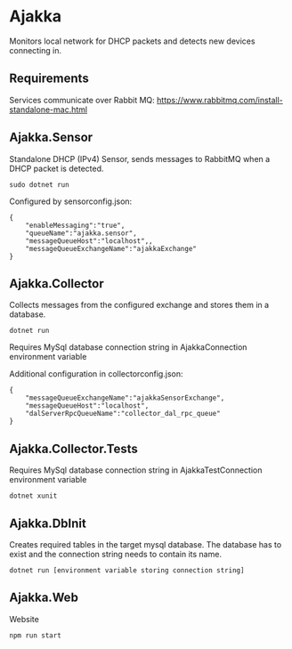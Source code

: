 # Ajakka
Monitors local network for DHCP packets and detects new devices connecting in.

## Requirements
Services communicate over Rabbit MQ: https://www.rabbitmq.com/install-standalone-mac.html

## Ajakka.Sensor
Standalone DHCP (IPv4) Sensor, sends messages to RabbitMQ when a DHCP packet is detected.
~~~~
sudo dotnet run 
~~~~

Configured by sensorconfig.json:
~~~~
{
    "enableMessaging":"true",
    "queueName":"ajakka.sensor",
    "messageQueueHost":"localhost",,
    "messageQueueExchangeName":"ajakkaExchange"
}
~~~~

## Ajakka.Collector
Collects messages from the configured exchange and stores them in a database.

~~~~
dotnet run
~~~~

Requires MySql database connection string in AjakkaConnection environment variable

Additional configuration in collectorconfig.json:
~~~~
{
    "messageQueueExchangeName":"ajakkaSensorExchange",
    "messageQueueHost":"localhost",
    "dalServerRpcQueueName":"collector_dal_rpc_queue"
}
~~~~
## Ajakka.Collector.Tests
Requires MySql database connection string in AjakkaTestConnection environment variable

~~~~
dotnet xunit
~~~~

## Ajakka.DbInit
Creates required tables in the target mysql database. The database has to exist and the connection string needs to contain its name.
~~~~
dotnet run [environment variable storing connection string]
~~~~

## Ajakka.Web
Website
~~~~
npm run start
~~~~
